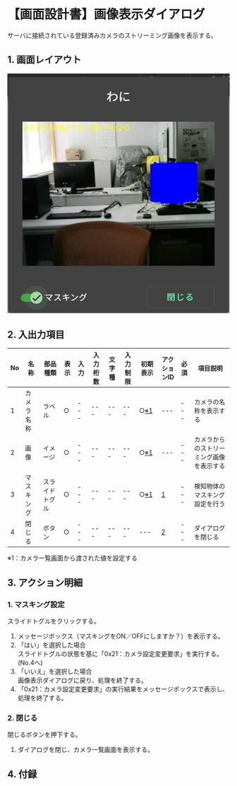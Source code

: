 # 【画面設計書】画像表示ダイアログ  

サーバに接続されている登録済みカメラのストリーミング画像を表示する。

## 1. 画面レイアウト

![画像表示](./ImageViewDialog.png)

## 2. 入出力項目

|No|名称|部品種類|表示|入力|入力桁数|文字種|入力制限|初期表示|アクションID|必須|項目説明|
|---|---|---|---|---|---|---|---|---|---|---|---|
|1|カメラ名称|ラベル|○|---|---|---|---|○[※1](#notice1)|---|---|カメラの名称を表示する|
|2|画像|イメージ|○|---|---|---|---|○[※1](#notice1)|---|---|カメラからのストリーミング画像を表示する|
|3|マスキング|スライドトグル|○|---|---|---|---|○[※1](#notice1)|[1](#action1)|---|検知物体のマスキング設定を行う|
|4|閉じる|ボタン|○|---|---|---|---|---|[2](#action2)|---|ダイアログを閉じる|

<a id="notice1">※1</a>：カメラ一覧画面から渡された値を設定する

## 3. アクション明細
### 1. <a id="action1">マスキング設定</a>  
スライドトグルをクリックする。
1. メッセージボックス（マスキングをON／OFFにしますか？）を表示する。  
2. 「はい」を選択した場合  
  スライドトグルの状態を基に「0x21：カメラ設定変更要求」を実行する。(No.4へ)
3. 「いいえ」を選択した場合  
  画像表示ダイアログに戻り、処理を終了する。
4. 「0x21：カメラ設定変更要求」の実行結果をメッセージボックスで表示し、処理を終了する。

### 2. <a id="action2">閉じる</a>
閉じるボタンを押下する。
1. ダイアログを閉じ、カメラ一覧画面を表示する。

## 4. 付録
